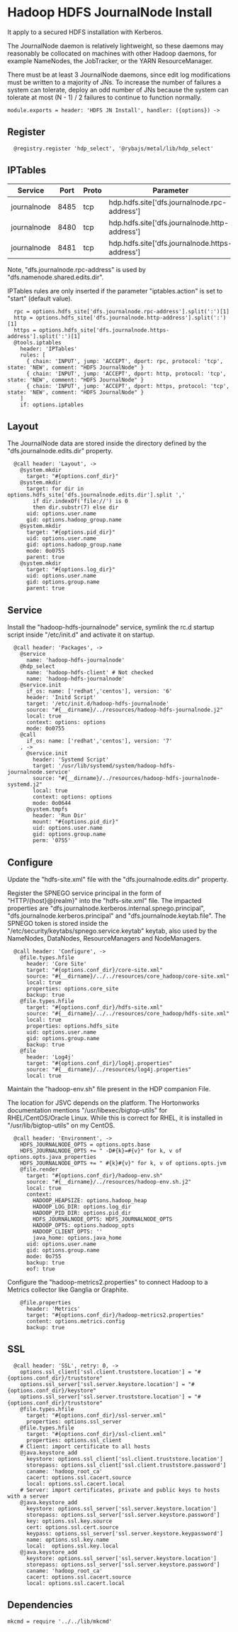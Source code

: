 # Hadoop HDFS JournalNode Install

It apply to a secured HDFS installation with Kerberos.

The JournalNode daemon is relatively lightweight, so these daemons may reasonably
be collocated on machines with other Hadoop daemons, for example NameNodes, the
JobTracker, or the YARN ResourceManager.

There must be at least 3 JournalNode daemons, since edit log modifications must
be written to a majority of JNs. To increase the number of failures a system
can tolerate, deploy an odd number of JNs because the system can tolerate at
most (N - 1) / 2 failures to continue to function normally.

    module.exports = header: 'HDFS JN Install', handler: ({options}) ->

## Register

      @registry.register 'hdp_select', '@rybajs/metal/lib/hdp_select'

## IPTables

| Service     | Port | Proto  | Parameter                                      |
|-------------|------|--------|------------------------------------------------|
| journalnode | 8485 | tcp    | hdp.hdfs.site['dfs.journalnode.rpc-address']   |
| journalnode | 8480 | tcp    | hdp.hdfs.site['dfs.journalnode.http-address']  |
| journalnode | 8481 | tcp    | hdp.hdfs.site['dfs.journalnode.https-address'] |

Note, "dfs.journalnode.rpc-address" is used by "dfs.namenode.shared.edits.dir".

IPTables rules are only inserted if the parameter "iptables.action" is set to
"start" (default value).

      rpc = options.hdfs_site['dfs.journalnode.rpc-address'].split(':')[1]
      http = options.hdfs_site['dfs.journalnode.http-address'].split(':')[1]
      https = options.hdfs_site['dfs.journalnode.https-address'].split(':')[1]
      @tools.iptables
        header: 'IPTables'
        rules: [
          { chain: 'INPUT', jump: 'ACCEPT', dport: rpc, protocol: 'tcp', state: 'NEW', comment: "HDFS JournalNode" }
          { chain: 'INPUT', jump: 'ACCEPT', dport: http, protocol: 'tcp', state: 'NEW', comment: "HDFS JournalNode" }
          { chain: 'INPUT', jump: 'ACCEPT', dport: https, protocol: 'tcp', state: 'NEW', comment: "HDFS JournalNode" }
        ]
        if: options.iptables

## Layout

The JournalNode data are stored inside the directory defined by the
"dfs.journalnode.edits.dir" property.

      @call header: 'Layout', ->
        @system.mkdir
          target: "#{options.conf_dir}"
        @system.mkdir
          target: for dir in options.hdfs_site['dfs.journalnode.edits.dir'].split ','
            if dir.indexOf('file://') is 0
            then dir.substr(7) else dir
          uid: options.user.name
          gid: options.hadoop_group.name
        @system.mkdir
          target: "#{options.pid_dir}"
          uid: options.user.name
          gid: options.hadoop_group.name
          mode: 0o0755
          parent: true
        @system.mkdir
          target: "#{options.log_dir}"
          uid: options.user.name
          gid: options.group.name
          parent: true

## Service

Install the "hadoop-hdfs-journalnode" service, symlink the rc.d startup script
inside "/etc/init.d" and activate it on startup.

      @call header: 'Packages', ->
        @service
          name: 'hadoop-hdfs-journalnode'
        @hdp_select
          name: 'hadoop-hdfs-client' # Not checked
          name: 'hadoop-hdfs-journalnode'
        @service.init
          if_os: name: ['redhat','centos'], version: '6'
          header: 'Initd Script'
          target: '/etc/init.d/hadoop-hdfs-journalnode'
          source: "#{__dirname}/../resources/hadoop-hdfs-journalnode.j2"
          local: true
          context: options: options
          mode: 0o0755
        @call
          if_os: name: ['redhat','centos'], version: '7'
        , ->
          @service.init
            header: 'Systemd Script'
            target: '/usr/lib/systemd/system/hadoop-hdfs-journalnode.service'
            source: "#{__dirname}/../resources/hadoop-hdfs-journalnode-systemd.j2"
            local: true
            context: options: options
            mode: 0o0644
          @system.tmpfs
            header: 'Run Dir'
            mount: "#{options.pid_dir}"
            uid: options.user.name
            gid: options.group.name
            perm: '0755'

## Configure

Update the "hdfs-site.xml" file with the "dfs.journalnode.edits.dir" property.

Register the SPNEGO service principal in the form of "HTTP/{host}@{realm}" into
the "hdfs-site.xml" file. The impacted properties are
"dfs.journalnode.kerberos.internal.spnego.principal",
"dfs.journalnode.kerberos.principal" and "dfs.journalnode.keytab.file". The
SPNEGO token is stored inside the "/etc/security/keytabs/spnego.service.keytab"
keytab, also used by the NameNodes, DataNodes, ResourceManagers and
NodeManagers.

      @call header: 'Configure', ->
        @file.types.hfile
          header: 'Core Site'
          target: "#{options.conf_dir}/core-site.xml"
          source: "#{__dirname}/../../resources/core_hadoop/core-site.xml"
          local: true
          properties: options.core_site
          backup: true
        @file.types.hfile
          target: "#{options.conf_dir}/hdfs-site.xml"
          source: "#{__dirname}/../../resources/core_hadoop/hdfs-site.xml"
          local: true
          properties: options.hdfs_site
          uid: options.user.name
          gid: options.group.name
          backup: true
        @file
          header: 'Log4j'
          target: "#{options.conf_dir}/log4j.properties"
          source: "#{__dirname}/../resources/log4j.properties"
          local: true

Maintain the "hadoop-env.sh" file present in the HDP companion File.

The location for JSVC depends on the platform. The Hortonworks documentation
mentions "/usr/libexec/bigtop-utils" for RHEL/CentOS/Oracle Linux. While this is
correct for RHEL, it is installed in "/usr/lib/bigtop-utils" on my CentOS.

      @call header: 'Environment', ->
        HDFS_JOURNALNODE_OPTS = options.opts.base
        HDFS_JOURNALNODE_OPTS += " -D#{k}=#{v}" for k, v of options.opts.java_properties
        HDFS_JOURNALNODE_OPTS += " #{k}#{v}" for k, v of options.opts.jvm
        @file.render
          target: "#{options.conf_dir}/hadoop-env.sh"
          source: "#{__dirname}/../resources/hadoop-env.sh.j2"
          local: true
          context:
            HADOOP_HEAPSIZE: options.hadoop_heap
            HADOOP_LOG_DIR: options.log_dir
            HADOOP_PID_DIR: options.pid_dir
            HDFS_JOURNALNODE_OPTS: HDFS_JOURNALNODE_OPTS
            HADOOP_OPTS: options.hadoop_opts
            HADOOP_CLIENT_OPTS: ''
            java_home: options.java_home
          uid: options.user.name
          gid: options.group.name
          mode: 0o755
          backup: true
          eof: true
        

Configure the "hadoop-metrics2.properties" to connect Hadoop to a Metrics collector like Ganglia or Graphite.

        @file.properties
          header: 'Metrics'
          target: "#{options.conf_dir}/hadoop-metrics2.properties"
          content: options.metrics.config
          backup: true

## SSL

      @call header: 'SSL', retry: 0, ->
        options.ssl_client['ssl.client.truststore.location'] = "#{options.conf_dir}/truststore"
        options.ssl_server['ssl.server.keystore.location'] = "#{options.conf_dir}/keystore"
        options.ssl_server['ssl.server.truststore.location'] = "#{options.conf_dir}/truststore"
        @file.types.hfile
          target: "#{options.conf_dir}/ssl-server.xml"
          properties: options.ssl_server
        @file.types.hfile
          target: "#{options.conf_dir}/ssl-client.xml"
          properties: options.ssl_client
        # Client: import certificate to all hosts
        @java.keystore_add
          keystore: options.ssl_client['ssl.client.truststore.location']
          storepass: options.ssl_client['ssl.client.truststore.password']
          caname: 'hadoop_root_ca'
          cacert: options.ssl.cacert.source
          local: options.ssl.cacert.local
        # Server: import certificates, private and public keys to hosts with a server
        @java.keystore_add
          keystore: options.ssl_server['ssl.server.keystore.location']
          storepass: options.ssl_server['ssl.server.keystore.password']
          key: options.ssl.key.source
          cert: options.ssl.cert.source
          keypass: options.ssl_server['ssl.server.keystore.keypassword']
          name: options.ssl.key.name
          local:  options.ssl.key.local
        @java.keystore_add
          keystore: options.ssl_server['ssl.server.keystore.location']
          storepass: options.ssl_server['ssl.server.keystore.password']
          caname: 'hadoop_root_ca'
          cacert: options.ssl.cacert.source
          local: options.ssl.cacert.local

## Dependencies

    mkcmd = require '../../lib/mkcmd'
